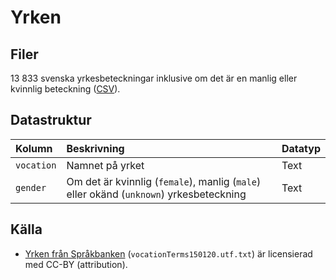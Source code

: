 # Yrken

## Filer

13 833 svenska yrkesbeteckningar inklusive om det är en manlig eller kvinnlig beteckning ([CSV](vocations.csv)).

## Datastruktur

Kolumn | Beskrivning | Datatyp
:------- | :----------  | :----------
`vocation` |  Namnet på yrket | Text
`gender` |  Om det är kvinnlig (`female`), manlig (`male`) eller okänd (`unknown`) yrkesbeteckning | Text

## Källa

- [Yrken från Språkbanken](<https://spraakbanken.gu.se/swe/resurs/vocation-list>) (`vocationTerms150120.utf.txt`) är licensierad med CC-BY (attribution).